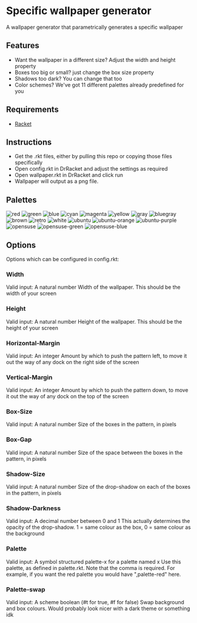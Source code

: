 # Specific wallpaper generator
A wallpaper generator that parametrically generates a specific wallpaper
## Features
- Want the wallpaper in a different size? Adjust the width and height property
- Boxes too big or small? just change the box size property
- Shadows too dark? You can change that too
- Color schemes? We've got 11 different palettes already predefined for you
## Requirements
- [Racket](https://racket-lang.org)
## Instructions
- Get the .rkt files, either by pulling this repo or copying those files specifically
- Open config.rkt in DrRacket and adjust the settings as required
- Open wallpaper.rkt in DrRacket and click run
- Wallpaper will output as a png file.
## Palettes
![red](examples/red.png)
![green](examples/green.png)
![blue](examples/blue.png)
![cyan](examples/cyan.png)
![magenta](examples/magenta.png)
![yellow](examples/yellow.png)
![gray](examples/gray.png)
![bluegray](examples/bluegray.png)
![brown](examples/brown.png)
![retro](examples/retro.png)
![white](examples/white.png)
![ubuntu](examples/ubuntu.png)
![ubuntu-orange](examples/ubuntu-orange.png)
![ubuntu-purple](examples/ubuntu-purple.png)
![opensuse](examples/opensuse.png)
![opensuse-green](examples/opensuse-green.png)
![opensuse-blue](examples/opensuse-blue.png)
## Options
Options which can be configured in config.rkt:
### Width
Valid input: A natural number
Width of the wallpaper. This should be the width of your screen
### Height
Valid input: A natural number
Height of the wallpaper. This should be the height of your screen
### Horizontal-Margin
Valid input: An integer
Amount by which to push the pattern left, to move it out the way of any dock on the right side of the screen
### Vertical-Margin
Valid input: An integer
Amount by which to push the pattern down, to move it out the way of any dock on the top of the screen
### Box-Size
Valid input: A natural number
Size of the boxes in the pattern, in pixels
### Box-Gap
Valid input: A natural number
Size of the space between the boxes in the pattern, in pixels
### Shadow-Size
Valid input: A natural number
Size of the drop-shadow on each of the boxes in the pattern, in pixels
### Shadow-Darkness
Valid input: A decimal number between 0 and 1
This actually determines the opacity of the drop-shadow. 1 = same colour as the box, 0 = same colour as the background
### Palette
Valid input: A symbol structured palette-x for a palette named x
Use this palette, as defined in palette.rkt. Note that the comma is required.
For example, if you want the red palette you would have ",palette-red" here.
### Palette-swap
Valid input: A scheme boolean (#t for true, #f for false)
Swap background and box colours. Would probably look nicer with a dark theme or something idk
